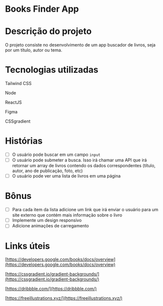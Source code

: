 # Books Finder App

# Descrição do projeto

O projeto consiste no desenvolvimento de um app buscador de livros, seja por um título, autor ou tema.

# Tecnologias utilizadas

Tailwind CSS

Node

ReactJS

Figma

CSSgradient

# Histórias

- [ ]  O usuário pode buscar em um campo `input`
- [ ]  O usuário pode submeter a busca. Isso irá chamar uma API que irá retornar um array de livros contendo os dados correspondentes (título, autor, ano de publicação, foto, etc)
- [ ]  O usuário pode ver uma lista de livros em uma página

# Bônus

- [ ]  Para cada item da lista adicione um link que irá enviar o usuário para um site externo que contém mais informação sobre o livro
- [ ]  Implemente um design responsivo
- [ ]  Adicione animações de carregamento

# Links úteis

[https://developers.google.com/books/docs/overview](https://developers.google.com/books/docs/overview)

[https://cssgradient.io/gradient-backgrounds/](https://cssgradient.io/gradient-backgrounds/)

[https://dribbble.com/](https://dribbble.com/)

[https://freeillustrations.xyz/](https://freeillustrations.xyz/)